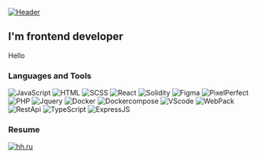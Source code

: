 [![Header](https://github.com/CheateRYT/CheateRYT/blob/main/assets/destroy-code-mad.gif)](https://github.com/CheateRYT)

## I'm frontend developer 

Hello

### Languages and Tools

![JavaScript](https://img.shields.io/badge/-JavaScript-090909?style=for-the-badge&logo=JavaScript&logoColor=E9D54D)
![HTML](https://img.shields.io/badge/-HTML-090909?style=for-the-badge&logo=Html&logoColor=E9D54D)
![SCSS](https://img.shields.io/badge/-SCSS-090909?style=for-the-badge&logo=SCss&logoColor=E9D54D)
![React](https://img.shields.io/badge/-React-090909?style=for-the-badge&logo=React&logoClolor=E9D54D)
![Solidity](https://img.shields.io/badge/-Solidity-090909?style=for-the-badge&logo=Html&logoColor=E9D54D)
![Figma](https://img.shields.io/badge/-Figma-090909?style=for-the-badge&logo=Html&logoColor=E9D54D)
![PixelPerfect](https://img.shields.io/badge/-PixelPerfect-090909?style=for-the-badge&logo=Html&logoColor=E9D54D)
![PHP](https://img.shields.io/badge/-PHP-090909?style=for-the-badge&logo=Html&logoColor=E9D54D)
![Jquery](https://img.shields.io/badge/-Jquery-090909?style=for-the-badge&logo=Html&logoColor=E9D54D)
![Docker](https://img.shields.io/badge/-Docker-090909?style=for-the-badge&logo=Html&logoColor=E9D54D)
![Dockercompose](https://img.shields.io/badge/-DockerCompose-090909?style=for-the-badge&logo=Html&logoColor=E9D54D)
![VScode](https://img.shields.io/badge/-VScode-090909?style=for-the-badge&logo=Html&logoColor=E9D54D)
![WebPack](https://img.shields.io/badge/-WebPack-090909?style=for-the-badge&logo=Html&logoColor=E9D54D)
![RestApi](https://img.shields.io/badge/-RestApi-090909?style=for-the-badge&logo=Html&logoColor=E9D54D)
![TypeScript](https://img.shields.io/badge/-TypeScript-090909?style=for-the-badge&logo=Html&logoColor=E9D54D)
![ExpressJS](https://img.shields.io/badge/-ExpressJS-090909?style=for-the-badge&logo=Html&logoColor=E9D54D)
### Resume

[![hh.ru](https://img.shields.io/badge/-hh.ru-090909?style=for-the-badge&logo=hh&logoColor=ff0000)](https://rostov.hh.ru/resume/38b4eae4ff0afe105b0039ed1f5432414a785a)
